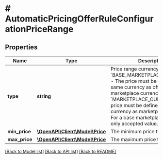 # # AutomaticPricingOfferRuleConfigurationPriceRange

## Properties

Name | Type | Description | Notes
------------ | ------------- | ------------- | -------------
**type** | **string** | Price range currency type.  * &#x60;BASE_MARKETPLACE_CURRENCY&#x60; - The price must be defined in the same currency as offer base marketplace currency.  * &#x60;MARKETPLACE_CURRENCY&#x60; - The price must be defined in the same currency as marketplace currency. For a base marketplace this is the only accepted value. |
**min_price** | [**\OpenAPI\Client\Model\Price**](Price.md) | The minimum price that can be set. |
**max_price** | [**\OpenAPI\Client\Model\Price**](Price.md) | The maximum price that can be set. |

[[Back to Model list]](../../README.md#models) [[Back to API list]](../../README.md#endpoints) [[Back to README]](../../README.md)
